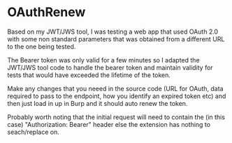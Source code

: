 # OAuthRenew

Based on my JWT/JWS tool, I was testing a web app that used OAuth 2.0 with some non standard parameters that was obtained from a different URL to the one being tested.

The Bearer token was only valid for a few minutes so I adapted the JWT/JWS tool code to handle the bearer token and maintain validity for tests that would have exceeded the lifetime of the token.

Make any changes that you neeed in the source code (URL for OAuth, data required to pass to the endpoint, how you identify an expired token etc) and then just load in up in Burp and it should auto renew the token.

Probably worth noting that the initial request will need to contain the (in this case) "Authorization: Bearer" header else the extension has nothing to seach/replace on.
